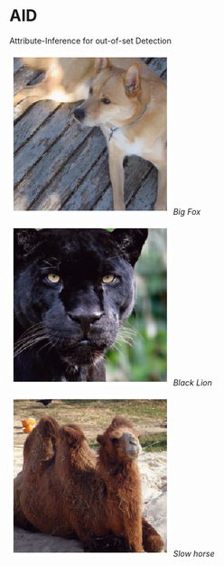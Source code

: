 # AID
Attribute-Inference for out-of-set Detection

![Big Fox](/Images/big_fox01.png)
*Big Fox*

![Black Lion](/Images/black_lion.png)
*Black Lion*

![Slow Horse](/Images/slow_horse.png)
*Slow horse*
